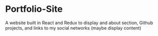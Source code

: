 # Portfolio-Site
A website built in React and Redux to display and about section, Github projects, and links to my social networks (maybe display content)
